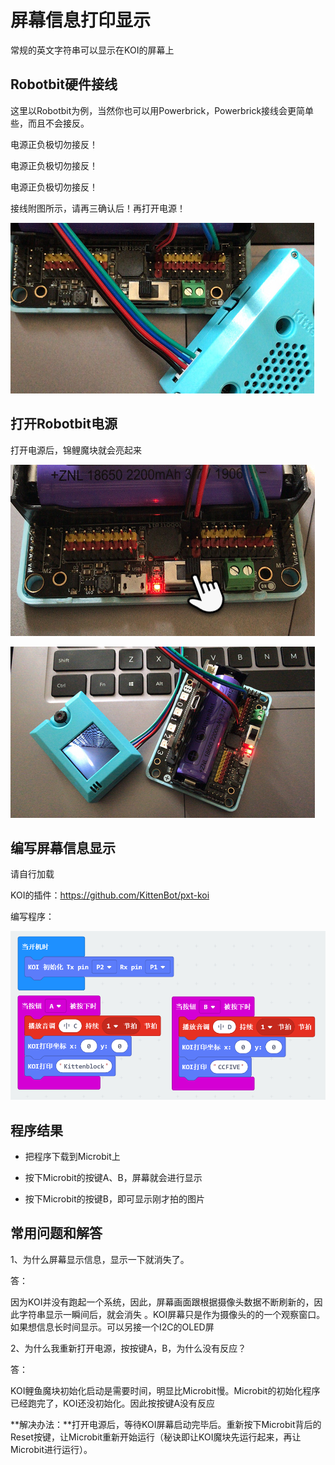# 屏幕信息打印显示

常规的英文字符串可以显示在KOI的屏幕上



## Robotbit硬件接线

这里以Robotbit为例，当然你也可以用Powerbrick，Powerbrick接线会更简单些，而且不会接反。

电源正负极切勿接反！

电源正负极切勿接反！

电源正负极切勿接反！



接线附图所示，请再三确认后！再打开电源！

![](KOI10/01.png)

## 打开Robotbit电源

打开电源后，锦鲤魔块就会亮起来

![](KOI10/02.png)

![](KOI10/03.png)





## 编写屏幕信息显示

请自行加载

KOI的插件：https://github.com/KittenBot/pxt-koi



编写程序：

![](KOI08/01.png)





## 程序结果

- 把程序下载到Microbit上

- 按下Microbit的按键A、B，屏幕就会进行显示
- 按下Microbit的按键B，即可显示刚才拍的图片



## 常用问题和解答

1、为什么屏幕显示信息，显示一下就消失了。

答：

因为KOI并没有跑起一个系统，因此，屏幕画面跟根据摄像头数据不断刷新的，因此字符串显示一瞬间后，就会消失 。KOI屏幕只是作为摄像头的的一个观察窗口。如果想信息长时间显示。可以另接一个I2C的OLED屏



2、为什么我重新打开电源，按按键A，B，为什么没有反应？

答：

KOI鲤鱼魔块初始化启动是需要时间，明显比Microbit慢。Microbit的初始化程序已经跑完了，KOI还没初始化。因此按按键A没有反应

**解决办法：**打开电源后，等待KOI屏幕启动完毕后。重新按下Microbit背后的Reset按键，让Microbit重新开始运行（秘诀即让KOI魔块先运行起来，再让Microbit进行运行）。




